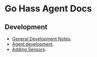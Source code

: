 <!--
 Copyright (c) 2024 Joshua Rich <joshua.rich@gmail.com>

 This software is released under the MIT License.
 https://opensource.org/licenses/MIT
-->

# Go Hass Agent Docs

## Development

- [General Development Notes](development/README.md).
- [Agent development](development/agent.md).
- [Adding Sensors](development/sensors.md).
